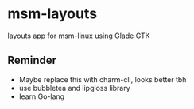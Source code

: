 # msm-layouts
layouts app for msm-linux
using Glade GTK

## Reminder
- Maybe replace this with charm-cli, looks better tbh
- use bubbletea and lipgloss library
- learn Go-lang
